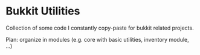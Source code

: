 # Bukkit Utilities

Collection of some code I constantly copy-paste for bukkit related projects.

Plan: organize in modules (e.g. core with basic utilities, inventory module, ...)